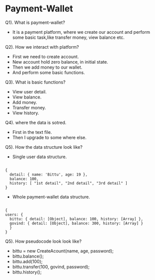 # Payment-Wallet

Q1). What is payment-wallet?

  - It is a payment platform, where we create our account
  and perform some basic task,like transfer money, view balance etc.

Q2). How we interact with platform?
 
  - First we need to create account.
  - New account hold zero balance, in initial state.
  - Then we add money to our wallet.
  - And perform some basic functions.

Q3). What is basic functions?

  - View user detail.
  - View balance.
  - Add money.
  - Transfer money.
  - View history.

Q4). where the data is sotred.

  - First in the text file.
  - Then I upgrade to some where else.

Q5). How the data structure look like?

  - Single user data structure.

  ```
 
  {
    detail: { name: 'Bittu', age: 19 },
    balance: 100,
    history: [ "1st detail", "2nd detail", "3rd detail" ]
  }
  ```

  - Whole payment-wallet data structure.
  
  ```

  {
  users: {
    bittu: { detail: [Object], balance: 100, history: [Array] },
    govind: { detail: [Object], balance: 300, history: [Array] }
    }
  }
  ```
Q5). How  pseudocode look look like?

  - bittu = new CreateAcount(name, age, password);
  - bittu.balance();
  - bittu.add(100);
  - bittu.transfer(100, govind, password);
  - bittu.history();

